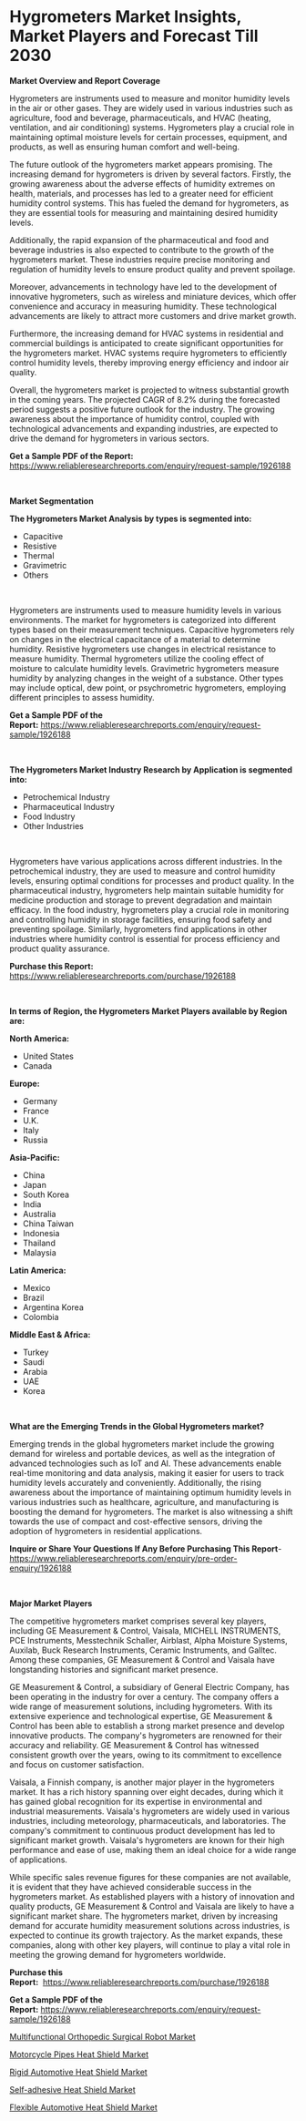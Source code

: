 <p><h1>Hygrometers Market Insights, Market Players and Forecast Till 2030</h1></p><p><strong>Market Overview and Report Coverage</strong></p>
<p><p>Hygrometers are instruments used to measure and monitor humidity levels in the air or other gases. They are widely used in various industries such as agriculture, food and beverage, pharmaceuticals, and HVAC (heating, ventilation, and air conditioning) systems. Hygrometers play a crucial role in maintaining optimal moisture levels for certain processes, equipment, and products, as well as ensuring human comfort and well-being.</p><p>The future outlook of the hygrometers market appears promising. The increasing demand for hygrometers is driven by several factors. Firstly, the growing awareness about the adverse effects of humidity extremes on health, materials, and processes has led to a greater need for efficient humidity control systems. This has fueled the demand for hygrometers, as they are essential tools for measuring and maintaining desired humidity levels.</p><p>Additionally, the rapid expansion of the pharmaceutical and food and beverage industries is also expected to contribute to the growth of the hygrometers market. These industries require precise monitoring and regulation of humidity levels to ensure product quality and prevent spoilage.</p><p>Moreover, advancements in technology have led to the development of innovative hygrometers, such as wireless and miniature devices, which offer convenience and accuracy in measuring humidity. These technological advancements are likely to attract more customers and drive market growth.</p><p>Furthermore, the increasing demand for HVAC systems in residential and commercial buildings is anticipated to create significant opportunities for the hygrometers market. HVAC systems require hygrometers to efficiently control humidity levels, thereby improving energy efficiency and indoor air quality.</p><p>Overall, the hygrometers market is projected to witness substantial growth in the coming years. The projected CAGR of 8.2% during the forecasted period suggests a positive future outlook for the industry. The growing awareness about the importance of humidity control, coupled with technological advancements and expanding industries, are expected to drive the demand for hygrometers in various sectors.</p></p>
<p><strong>Get a Sample PDF of the Report:</strong> <a href="https://www.reliableresearchreports.com/enquiry/request-sample/1926188">https://www.reliableresearchreports.com/enquiry/request-sample/1926188</a></p>
<p>&nbsp;</p>
<p><strong>Market Segmentation</strong></p>
<p><strong>The Hygrometers Market Analysis by types is segmented into:</strong></p>
<p><ul><li>Capacitive</li><li>Resistive</li><li>Thermal</li><li>Gravimetric</li><li>Others</li></ul></p>
<p>&nbsp;</p>
<p><p>Hygrometers are instruments used to measure humidity levels in various environments. The market for hygrometers is categorized into different types based on their measurement techniques. Capacitive hygrometers rely on changes in the electrical capacitance of a material to determine humidity. Resistive hygrometers use changes in electrical resistance to measure humidity. Thermal hygrometers utilize the cooling effect of moisture to calculate humidity levels. Gravimetric hygrometers measure humidity by analyzing changes in the weight of a substance. Other types may include optical, dew point, or psychrometric hygrometers, employing different principles to assess humidity.</p></p>
<p><strong>Get a Sample PDF of the Report:</strong>&nbsp;<a href="https://www.reliableresearchreports.com/enquiry/request-sample/1926188">https://www.reliableresearchreports.com/enquiry/request-sample/1926188</a></p>
<p>&nbsp;</p>
<p><strong>The Hygrometers Market Industry Research by Application is segmented into:</strong></p>
<p><ul><li>Petrochemical Industry</li><li>Pharmaceutical Industry</li><li>Food Industry</li><li>Other Industries</li></ul></p>
<p>&nbsp;</p>
<p><p>Hygrometers have various applications across different industries. In the petrochemical industry, they are used to measure and control humidity levels, ensuring optimal conditions for processes and product quality. In the pharmaceutical industry, hygrometers help maintain suitable humidity for medicine production and storage to prevent degradation and maintain efficacy. In the food industry, hygrometers play a crucial role in monitoring and controlling humidity in storage facilities, ensuring food safety and preventing spoilage. Similarly, hygrometers find applications in other industries where humidity control is essential for process efficiency and product quality assurance.</p></p>
<p><strong>Purchase this Report:</strong>&nbsp; <a href="https://www.reliableresearchreports.com/purchase/1926188">https://www.reliableresearchreports.com/purchase/1926188</a></p>
<p>&nbsp;</p>
<p><strong>In terms of Region, the Hygrometers Market Players available by Region are:</strong></p>
<p>
    <p> <strong> North America: </strong>
        <ul>
            <li>United States</li>
            <li>Canada</li>
        </ul>
        </p> 
    <p> <strong> Europe: </strong>
        <ul>
            <li>Germany</li>
            <li>France</li>
            <li>U.K.</li>
            <li>Italy</li>
            <li>Russia</li>
        </ul>
        </p> 
    <p> <strong> Asia-Pacific: </strong>
        <ul>
            <li>China</li>
            <li>Japan</li>
            <li>South Korea</li>
            <li>India</li>
            <li>Australia</li>
            <li>China Taiwan</li>
            <li>Indonesia</li>
            <li>Thailand</li>
            <li>Malaysia</li>
        </ul>
        </p> 
    <p> <strong> Latin America: </strong>
        <ul>
            <li>Mexico</li>
            <li>Brazil</li>
            <li>Argentina Korea</li>
            <li>Colombia</li>
        </ul>
        </p> 
    <p> <strong> Middle East & Africa: </strong>
        <ul>
            <li>Turkey</li>
            <li>Saudi</li>
            <li>Arabia</li>
            <li>UAE</li>
            <li>Korea</li>
        </ul>
    </p>
    </p>
<p>&nbsp;</p>
<p><strong>What are the Emerging Trends in the Global Hygrometers market?</strong></p>
<p><p>Emerging trends in the global hygrometers market include the growing demand for wireless and portable devices, as well as the integration of advanced technologies such as IoT and AI. These advancements enable real-time monitoring and data analysis, making it easier for users to track humidity levels accurately and conveniently. Additionally, the rising awareness about the importance of maintaining optimum humidity levels in various industries such as healthcare, agriculture, and manufacturing is boosting the demand for hygrometers. The market is also witnessing a shift towards the use of compact and cost-effective sensors, driving the adoption of hygrometers in residential applications.</p></p>
<p><strong>Inquire or Share Your Questions If Any Before Purchasing This Report</strong>- <a href="https://www.reliableresearchreports.com/enquiry/pre-order-enquiry/1926188">https://www.reliableresearchreports.com/enquiry/pre-order-enquiry/1926188</a></p>
<p>&nbsp;</p>
<p><strong>Major Market Players</strong></p>
<p><p>The competitive hygrometers market comprises several key players, including GE Measurement & Control, Vaisala, MICHELL INSTRUMENTS, PCE Instruments, Messtechnik Schaller, Airblast, Alpha Moisture Systems, Auxilab, Buck Research Instruments, Ceramic Instruments, and Galltec. Among these companies, GE Measurement & Control and Vaisala have longstanding histories and significant market presence.</p><p>GE Measurement & Control, a subsidiary of General Electric Company, has been operating in the industry for over a century. The company offers a wide range of measurement solutions, including hygrometers. With its extensive experience and technological expertise, GE Measurement & Control has been able to establish a strong market presence and develop innovative products. The company's hygrometers are renowned for their accuracy and reliability. GE Measurement & Control has witnessed consistent growth over the years, owing to its commitment to excellence and focus on customer satisfaction.</p><p>Vaisala, a Finnish company, is another major player in the hygrometers market. It has a rich history spanning over eight decades, during which it has gained global recognition for its expertise in environmental and industrial measurements. Vaisala's hygrometers are widely used in various industries, including meteorology, pharmaceuticals, and laboratories. The company's commitment to continuous product development has led to significant market growth. Vaisala's hygrometers are known for their high performance and ease of use, making them an ideal choice for a wide range of applications.</p><p>While specific sales revenue figures for these companies are not available, it is evident that they have achieved considerable success in the hygrometers market. As established players with a history of innovation and quality products, GE Measurement & Control and Vaisala are likely to have a significant market share. The hygrometers market, driven by increasing demand for accurate humidity measurement solutions across industries, is expected to continue its growth trajectory. As the market expands, these companies, along with other key players, will continue to play a vital role in meeting the growing demand for hygrometers worldwide.</p></p>
<p><strong>Purchase this Report:</strong>&nbsp;&nbsp;<a href="https://www.reliableresearchreports.com/purchase/1926188">https://www.reliableresearchreports.com/purchase/1926188</a></p>
<p></p>
<p><strong>Get a Sample PDF of the Report:</strong>&nbsp;<a href="https://www.reliableresearchreports.com/enquiry/request-sample/1926188">https://www.reliableresearchreports.com/enquiry/request-sample/1926188</a></p>
<p><p><a href="https://medium.com/@jailynpurdy1934/multifunctional-orthopedic-surgical-robot-market-insight-market-trends-growth-forecasted-from-1f3854bfd09b">Multifunctional Orthopedic Surgical Robot Market</a></p><p><a href="https://medium.com/@giannicrona/analyzing-motorcycle-pipes-heat-shield-market-global-industry-perspective-and-forecast-2023-to-1a9f7bffa330">Motorcycle Pipes Heat Shield Market</a></p><p><a href="https://medium.com/@germanbraun1929/rigid-automotive-heat-shield-market-size-cagr-trends-2024-2030-c388728264dd">Rigid Automotive Heat Shield Market</a></p><p><a href="https://medium.com/@ursulastark1/decoding-self-adhesive-heat-shield-market-metrics-market-share-trends-and-growth-patterns-19e05c2742ee">Self-adhesive Heat Shield Market</a></p><p><a href="https://medium.com/@joelstrosin1928/flexible-automotive-heat-shield-market-furnishes-information-on-market-share-market-trends-and-9fa7502e360d">Flexible Automotive Heat Shield Market</a></p></p>